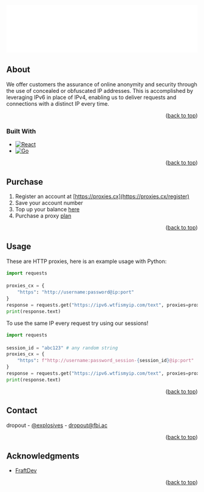 <br/>
<div align="center">
  <a href="https://github.com/proxies-cx/.github">
    <img src="https://github.com/proxies-cx/branding/raw/main/Artboard%202.svg" alt="Logo">
  </a>
</div>

## About
We offer customers the assurance of online anonymity and security through the use of concealed or obfuscated IP addresses. This is accomplished by leveraging IPv6 in place of IPv4, enabling us to deliver requests and connections with a distinct IP every time.

<p align="right">(<a href="#readme-top">back to top</a>)</p>

### Built With

* [![React][React.js]][React-url]
* [![Go][Go.dev]][Go-url]

<p align="right">(<a href="#readme-top">back to top</a>)</p>

## Purchase

1. Register an account at [https://proxies.cx](https://proxies.cx/register)
2. Save your account number
3. Top up your balance [here](https://proxies.cx/dashboard/topup)
4. Purchase a proxy [plan](https://proxies.cx/dashboard/proxies)

<p align="right">(<a href="#readme-top">back to top</a>)</p>

## Usage
These are HTTP proxies, here is an example usage with Python:
```py
import requests

proxies_cx = {
    "https": "http://username:password@ip:port"
}
response = requests.get("https://ipv6.wtfismyip.com/text", proxies=proxies_cx)
print(response.text)
```

To use the same IP every request try using our sessions!
```py
import requests

session_id = "abc123" # any random string
proxies_cx = {
    "https": f"http://username:password_session-{session_id}@ip:port"
}
response = requests.get("https://ipv6.wtfismyip.com/text", proxies=proxies_cx)
print(response.text)
```

<p align="right">(<a href="#readme-top">back to top</a>)</p>

## Contact
dropout - [@explosives](https://t.me/explosives) - dropout@fbi.ac

<p align="right">(<a href="#readme-top">back to top</a>)</p>

## Acknowledgments
* [FraftDev](https://proxies.gg/)
  
<p align="right">(<a href="#readme-top">back to top</a>)</p>

[React.js]: https://img.shields.io/badge/React-20232A?style=for-the-badge&logo=react&logoColor=61DAFB
[React-url]: https://reactjs.org/
[Go.dev]: https://img.shields.io/badge/golang-20232A?style=for-the-badge&logo=go&logoColor=white
[Go-url]: https://go.dev
